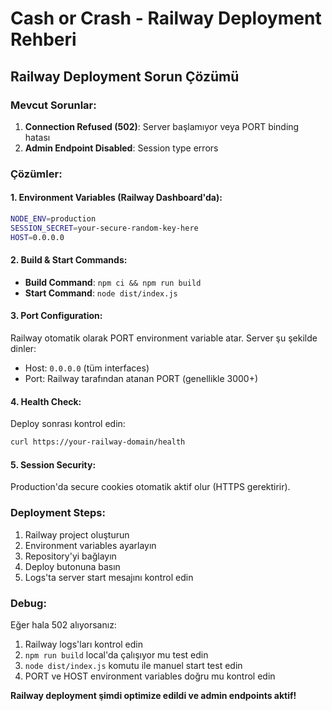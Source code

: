 # Cash or Crash - Railway Deployment Rehberi

## Railway Deployment Sorun Çözümü

### Mevcut Sorunlar:
1. **Connection Refused (502)**: Server başlamıyor veya PORT binding hatası
2. **Admin Endpoint Disabled**: Session type errors

### Çözümler:

#### 1. Environment Variables (Railway Dashboard'da):
```bash
NODE_ENV=production
SESSION_SECRET=your-secure-random-key-here
HOST=0.0.0.0
```

#### 2. Build & Start Commands:
- **Build Command**: `npm ci && npm run build`  
- **Start Command**: `node dist/index.js`

#### 3. Port Configuration:
Railway otomatik olarak PORT environment variable atar. Server şu şekilde dinler:
- Host: `0.0.0.0` (tüm interfaces)
- Port: Railway tarafından atanan PORT (genellikle 3000+)

#### 4. Health Check:
Deploy sonrası kontrol edin:
```bash
curl https://your-railway-domain/health
```

#### 5. Session Security:
Production'da secure cookies otomatik aktif olur (HTTPS gerektirir).

### Deployment Steps:
1. Railway project oluşturun
2. Environment variables ayarlayın
3. Repository'yi bağlayın
4. Deploy butonuna basın
5. Logs'ta server start mesajını kontrol edin

### Debug:
Eğer hala 502 alıyorsanız:
1. Railway logs'ları kontrol edin
2. `npm run build` local'da çalışıyor mu test edin  
3. `node dist/index.js` komutu ile manuel start test edin
4. PORT ve HOST environment variables doğru mu kontrol edin

**Railway deployment şimdi optimize edildi ve admin endpoints aktif!**